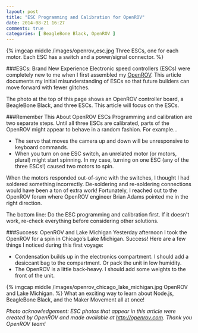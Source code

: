 ```yaml
---
layout: post
title: "ESC Programming and Calibration for OpenROV"
date: 2014-08-21 16:27
comments: true
categories: [ BeagleBone Black, OpenROV ]
---
```

{% imgcap middle /images/openrov_esc.jpg Three ESCs, one for each motor. Each ESC has a switch and a power/signal connector. %}

###ESCs: Brand New Experience
Electronic speed controllers (ESCs) were completely new to me when I first assembled my [OpenROV](/blog/2014/06/16/citizen-science-with-openrov/). This article documents my initial misunderstanding of ESCs so that future builders can move forward with fewer glitches.

The photo at the top of this page shows an OpenROV controller board, a
BeagleBone Black, and three ESCs. This article will focus on the ESCs.

###Remember This About OpenROV ESCs
Programming and calibration are two separate steps. Until all three ESCs are calibrated, parts of the OpenROV might appear to behave in a random fashion. For example...
<!--more-->
* The servo that moves the camera up and down will be unresponsive to keyboard commands. 
* When you turn on one ESC switch, an unrelated motor (or motors, plural) might start spinning. In my case, turning on one ESC (any of the three ESCs!) caused two motors to spin.

When the motors responded out-of-sync with the switches, I thought I had soldered something incorrectly. De-soldering and re-soldering connections would have been a ton of extra work! Fortunately, I reached out to the OpenROV forum where OpenROV engineer Brian Adams pointed me in the right direction.

The bottom line: Do the ESC programming and calibration first. If it doesn't work, re-check everything before considering other solutions.


###Success: OpenROV and Lake Michigan
Yesterday afternoon I took the OpenROV for a spin in Chicago’s Lake Michigan. Success! Here are a few things I noticed during this first voyage:

* Condensation builds up in the electronics compartment. I should add a desiccant bag to the compartment. Or pack the unit in low humidity.
* The OpenROV is a little back-heavy. I should add some weights to the front of the unit.

{% imgcap middle /images/openrov_chicago_lake_michigan.jpg OpenROV and Lake Michigan. %}
What an exciting way to learn about Node.js, BeagleBone Black, and the Maker Movement all at once!

_Photo acknowledgement: ESC photos that appear in this article were created by OpenROV and made available at http://openrov.com. Thank you OpenROV team!_

